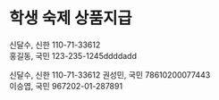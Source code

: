 # 학생 숙제 상품지급

신달수, 신한 110-71-33612   
홍길동, 국민 123-235-1245ddddadd

신달수, 신한 110-71-33612
권성민, 국민 78610200077443   
이승엽, 국민 967202-01-287891
